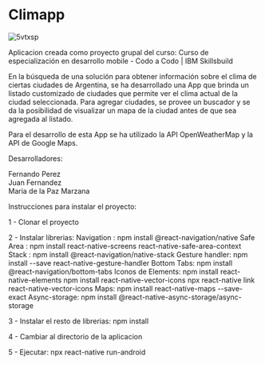 ﻿# Climapp

![5vtxsp](https://user-images.githubusercontent.com/88584244/143779813-173d9a2c-53d5-4bec-adfd-f3bc2575e8b0.gif)

Aplicacion creada como proyecto grupal del curso:
Curso de especialización en desarrollo mobile - Codo a Codo | IBM Skillsbuild

En la búsqueda de una solución para obtener información sobre el clima de ciertas ciudades de Argentina, se ha desarrollado una App que brinda un listado customizado de ciudades que permite ver el clima actual de la ciudad seleccionada. Para agregar ciudades, se provee un buscador y se da la posibilidad de visualizar un mapa de la ciudad antes de que sea agregada al listado.

Para el desarrollo de esta App se ha utilizado la API OpenWeatherMap y la API de Google Maps.

Desarrolladores:

Fernando Perez\
Juan Fernandez\
Maria de la Paz Marzana

Instrucciones para instalar el proyecto:

1 - Clonar el proyecto

2 - Instalar librerias:
Navigation : npm install @react-navigation/native
Safe Area : npm install react-native-screens react-native-safe-area-context
Stack : npm install @react-navigation/native-stack
Gesture handler: npm install --save react-native-gesture-handler
Bottom Tabs: npm install @react-navigation/bottom-tabs
Iconos de Elements: npm install react-native-elements
npm install react-native-vector-icons
npx react-native link react-native-vector-icons
Maps: npm install react-native-maps --save-exact
Async-storage: npm install @react-native-async-storage/async-storage

3 - Instalar el resto de librerias: npm install

4 - Cambiar al directorio de la aplicacion

5 - Ejecutar: npx react-native run-android
